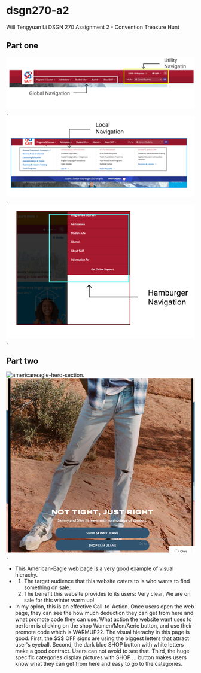 # dsgn270-a2
Will Tengyuan Li DSGN 270 Assignment 2 - Convention Treasure Hunt
## Part one
![global navigation](./img/sait-global-navi.png "sait-g-navi").
![local navigation](./img/sait-local-navi.png "sait-l-navi").
![hamburger navigation](./img/hamburger-navigation.png "sait-h-navi").
## Part two
![americaneagle-hero-section](./img/americaneagle-hero-setion.png "americaneagle-hero-section").
![big-img-with-shoplink](./img/ae-big-pic.png "americaneagle-hero-section").
- This American-Eagle web page is a very good example of visual hierachy.
- 1. The target audience that this website caters to is who wants to find something on sale.
  2. The benefit this website provides to its users:
    Very clear, We are on sale for this winter warm up!
- In my opion, this is an effective Call-to-Action. 
Once users open the web page, they can see the how much deduction they can get from here and what promote code they can use. 
What action the website want uses to perform is clicking on the shop Women/Men/Aerie button, and use their promote code which is WARMUP22. 
The visual hierachy in this page is good. 
First, the $$$ OFF signs are using the biggest letters that attract user's eyeball. 
Second, the dark blue SHOP button with white letters make a good contract. Users can not avoid to see that. 
Third, the huge specific categories display pictures with SHOP ... button makes users know what they can get from here and easy to go to the categories.
  